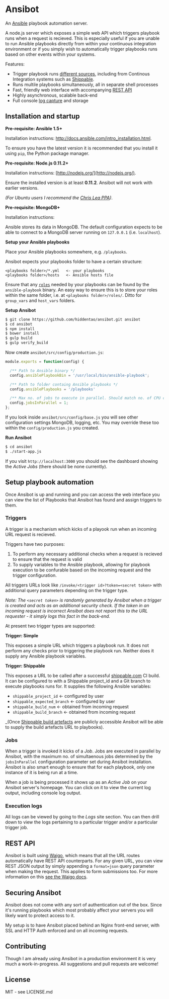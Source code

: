 # Ansibot

An [Ansible](http://ansible.com/) playbook automation server.

A node.js server which exposes a simple web API which triggers playbook runs 
when a request is recieved. This is especially useful if you are unable to run 
Ansible playbooks directly from within your continuous integration environment 
or if you simply wish to automatically trigger playbooks runs based on other 
events within your systems.

Features:
 * Trigger playbook runs [different sources](#triggers), including from Continous Integration systems such as [Shippable](https://www.shippable.com).
 * Runs multile playbooks simultaneously, all in separate shell processes
 * Fast, friendly web interface with accompanying [REST API](#rest-api)
 * Highly asynchronous, scalable back-end
 * Full console [log capture](#execution-logs) and storage
 


## Installation and startup

**Pre-requisite: Ansible 1.5+**

Installation instructions: http://docs.ansible.com/intro_installation.html.

To ensure you have the latest version it is recommended that you install it 
using `pip`, the Python package manager.

**Pre-requisite: Node.js 0.11.2+**

Installation instructions: [http://nodejs.org/](http://nodejs.org/). 

Ensure the installed version is at least **0.11.2**. Ansibot will not work with 
earlier versions.

_(For Ubuntu users I recommend the [Chris Lea PPA](https://launchpad.net/~chris-lea/+archive/node.js/))_.

**Pre-requisite: MongoDB+**

Installation instructions: 

Ansible stores its data in MongoDB. The default configuration expects to be able 
to connect to a MongoDB server running on `127.0.0.1` (i.e. `localhost`).

**Setup your Ansible playbooks**

Place your Ansible playbooks somewhere, e.g. `/playbooks`.

Ansibot expects your playbooks folder to have a certain structure:

```
<playbooks folder>/*.yml   <- your playbooks
<playbooks folder>/hosts   <- Ansible hosts file
```

Ensure that any [`roles`](http://docs.ansible.com/playbooks_roles.html) needed 
by your playbooks can be found by the 
`ansible-playbook` binary. An easy way to ensure this is to store your roles 
within the same folder, i.e. at `<playbooks folder>/roles/`. Ditto for 
`group_vars` and `host_vars` folders.


**Setup Ansibot**

```bash
$ git clone https://github.com/hiddentao/ansibot.git ansibot
$ cd ansibot
$ npm install
$ bower install
$ gulp build
$ gulp verify_build
```

Now create `ansibot/src/config/production.js`:

```javascript
module.exports = function(config) {

  /** Path to Ansible binary */
  config.ansiblePlaybookBin = '/usr/local/bin/ansible-playbook';

  /** Path to folder containg Ansible playbooks */
  config.ansiblePlaybooks = '/playbooks'

  /** Max no. of jobs to execute in parallel. Should match no. of CPU cores. */
  config.jobsInParallel = 1;
};
```

If you look inside `ansibot/src/config/base.js` you will see other 
configuration settings MongoDB, logging, etc. You may 
override these too within the `config/production.js` you created.

**Run Ansibot**

```bash
$ cd ansibot
$ ./start-app.js
```

If you visit `http://localhost:3000` you should see the dashboard showing the 
_Active Jobs_ (there should be none currently).


## Setup playbook automation

Once Ansibot is up and running and you can access the web interface you can view 
the list of Playbooks that Ansibot has found and assign triggers to them.

### Triggers

A trigger is a mechanism which kicks of a playook run when an incoming URL 
request is recieved. 

Triggers have two purposes:

 1. To perform any necessary additional checks when a request is recieved to 
 ensure that the request is valid
 2. To supply variables to the Ansible playbook, allowing for playbook execution 
 to be confurable based on the incoming request and the trigger configuration.

All triggers URLs look like `/invoke/<trigger id>?token=<secret token>` with 
additional query parameters depending on the trigger type.

_Note: The `<secret token>` is randomly generated by Ansibot when a trigger is created 
and acts as an additional security check. If the token in an incoming request is 
incorrect Ansibot does not report this to the URL requester - it simply logs 
this fact in the back-end._

At present two trigger types are supported:

**Trigger: Simple**

This exposes a simple URL which triggers a playbook run. It does not 
perform any checks prior to triggering the playbook run. Neither does it supply 
any Ansible playbook variables.

**Trigger: Shippable**

This exposes a URL to be called after a successful [shippable.com](shippable.com) 
CI build. It can be configured to with a Shippable project_id and a Git branch 
to execute playbooks runs for. It supplies the following Ansible variables:

  * `shippable_project_id`        <- configured by user
  * `shippable_expected_branch`   <- configured by user
  * `shippable_build_num`         <- obtained from incoming request
  * `shippable_build_branch`      <- obtained from incoming request

_(Once [Shippable build artefacts](https://github.com/hiddentao/ansibot/issues/2) 
are publicly accessible Ansibot will be able to supply the build artefacts URL 
to playbooks).


### Jobs

When a trigger is invoked it kicks of a _Job_. Jobs are executed in parallel by 
Ansibot, with the maximum no. of simultaenous jobs determined by the 
`jobsInParallel` configuration parameter set during Ansibot installation. 
Ansibot is also smart enough to ensure that for each playbook, only one instance 
of it is being run at a time.

When a job is being processed it shows up as an _Active Job_ on your Ansibot 
server's homepage. You can click on it to view the current log output, including 
console log output.


### Execution logs

All logs can be viewed by going to the _Logs_ site section. You can then drill 
down to view the logs pertaining to a particular trigger and/or a particular 
trigger job.



## REST API

Ansibot is built using [Waigo](http://waigojs.com), which means that all the 
URL routes automatically have REST API counterparts. For any given URL, you can 
view REST JSON output by simply appending a `format=json` query parameter when 
making the request. This applies to form submissions too. For more information 
on this [see the Waigo docs](http://waigojs.com/guide.html#views-and-output-formats).



## Securing Ansibot

Ansibot does not come with any sort of authentication out of the box. Since it's 
running playbooks which most probably affect your servers you will likely want to 
protect access to it.

My setup is to have Ansibot placed behind an Nginx front-end 
server, with SSL and HTTP Auth enforced and on all incoming requests.

## Contributing

Though I am already using Ansibot in a production environment it is very much a 
work-in-progress. All suggestions and pull requests are welcome! 


## License

MIT - see LICENSE.md
